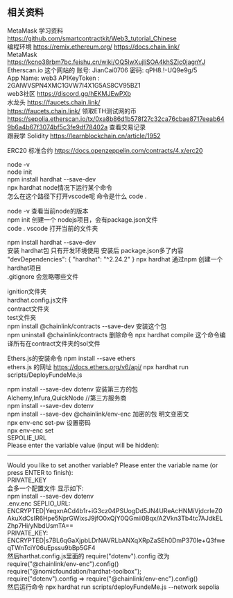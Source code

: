 ## 相关资料
MetaMask
学习资料 https://github.com/smartcontractkit/Web3_tutorial_Chinese  
编程环境 https://remix.ethereum.org/
https://docs.chain.link/   <br>MetaMask
 <br> https://kcno38rbm7bc.feishu.cn/wiki/OQ5lwXujliSOA4khSZjc0jagnYJ<br>
 Etherscan.io 这个网站的 账号: JianCai0706 密码: qPH8.!-UQ9e9g/5  <br>
 App Name: web3  APIKeyToken : 2GAIWVSPN4XMC1GVW7I4X1G5AS8CV95BZ1 <br>
  web3社区 https://discord.gg/hEKMJEwPXb <br>
 水龙头 https://faucets.chain.link/<br>
 https://faucets.chain.link/ 领取ETH测试网的币 <br>
 https://sepolia.etherscan.io/tx/0xa8b86d1b578f27c32ca76cbae8717eeab649b6a4b67f3074bf5c3fe9df78402a 查看交易记录 <br>
 跟我学 Solidity https://learnblockchain.cn/article/1952<br>

 ERC20 标准合约 https://docs.openzeppelin.com/contracts/4.x/erc20 <br>

 node -v <br>
 node init <br>
 npm install hardhat --save-dev <br>
 npx hardhat  node情况下运行某个命令 <br>
 怎么在这个路径下打开vscode呢 命令是什么 code . <br>

node -v 查看当前node的版本           <br>
npm init 创建一个 nodejs项目，会有package.json文件        <br>
code . vscode 打开当前的文件夹       <br>

npm install hardhat --save-dev  <br>安装 hardhat包 只有开发环境使用 安装后 package.json多了内容 <br>"devDependencies": {
    "hardhat": "^2.24.2"
  }
npx hardhat  通过npm 创建一个hardhat项目 <br>
.gitignore 会忽略哪些文件 <br>

ignition文件夹 <br>
hardhat.config.js文件  <br>
contract文件夹 <br>
test文件夹 <br>
npm install @chainlink/contracts --save-dev 安装这个包 <br>
npm uninstall @chainlink/contracts 删除命令
npx hardhat compile 这个命令编译所有在contract文件夹的sol文件


Ethers.js的安装命令 npm install --save ethers <br>
ethers.js 的网址 https://docs.ethers.org/v6/api/ 
npx hardhat run scripts/DeployFundeMe.js

npm install --save-dev dotenv  安装第三方的包  <br>
Alchemy,Infura,QuickNode //第三方服务商  <br>
npm install --save-dev dotenv  <br>
npm install --save-dev @chainlink/env-enc 加密的包 明文变密文 <br>
npx env-enc set-pw 设置密码  <br>
npx env-enc set   <br>
SEPOLIE_URL       <br>
Please enter the variable value (input will be hidden):
**********************************************
Would you like to set another variable? Please enter the variable name (or press ENTER to finish):  <br>
PRIVATE_KEY  <br>
会多一个配置文件 显示如下: <br>
npm install --save-dev dotenv  
.env.enc
SEPLIO_URL: ENCRYPTED|YeqxnACd4b1r+iG3cz04PSUogDd5JN4UReAcHNMiVjdcrIeZ0AkuXdCsIR6Hpe5NprGWixsJ9jfO0xQjY0QGmii0Bqx/A2Vkn3Tb4tc7AJdkELZhp7Hi/yNbdUsmTA==      <br>
PRIVATE_KEY: ENCRYPTED|s7BL6qGaXjpbLDrNAVRLbANXqXRpZaSEh0DmP370Ie+Q3fweqTWnTciY06uEpssu9bBp5GF4               <br>
然后harthat.config.js里面的 require("dotenv").config 改为 require("@chainlink/env-enc").config() <br> 
require("@nomicfoundation/hardhat-toolbox"); <br>
require("dotenv").config  =>  require("@chainlink/env-enc").config() <br>
然后运行命令  npx hardhat run scripts/deployFundeMe.js --network sepolia   <br>
